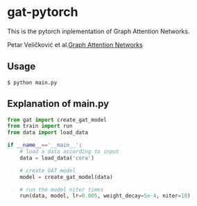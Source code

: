 # gat-pytorch
This is the pytorch inplementation of Graph Attention Networks.

Petar Veličković et al.[Graph Attention Networks](https://arxiv.org/abs/1710.10903)

## Usage
```
$ python main.py
```

## Explanation of main.py
```python
from gat import create_gat_model
from train import run
from data import load_data

if __name__=='__main__':
    # load a data according to input
    data = load_data('cora')

    # create GAT model
    model = create_gat_model(data)

    # run the model niter times
    run(data, model, lr=0.005, weight_decay=5e-4, niter=10)
```
